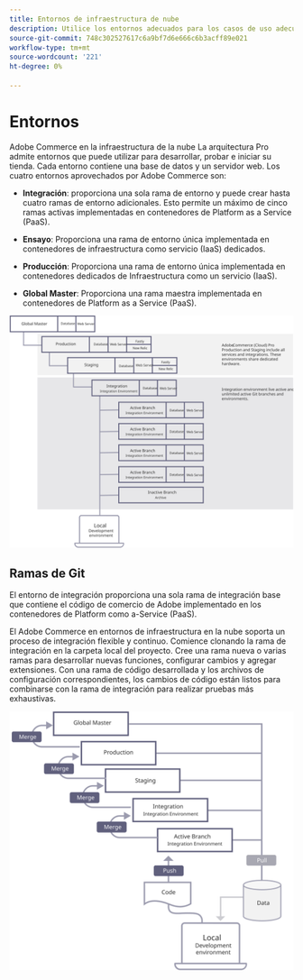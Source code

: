 ```yaml
---
title: Entornos de infraestructura de nube
description: Utilice los entornos adecuados para los casos de uso adecuados.
source-git-commit: 748c302527617c6a9bf7d6e666c6b3acff89e021
workflow-type: tm+mt
source-wordcount: '221'
ht-degree: 0%

---
```



# Entornos

Adobe Commerce en la infraestructura de la nube La arquitectura Pro admite entornos que puede utilizar para desarrollar, probar e iniciar su tienda. Cada entorno contiene una base de datos y un servidor web. Los cuatro entornos aprovechados por Adobe Commerce son:

- **Integración**: proporciona una sola rama de entorno y puede crear hasta cuatro ramas de entorno adicionales. Esto permite un máximo de cinco ramas activas implementadas en contenedores de Platform as a Service (PaaS).

- **Ensayo**: Proporciona una rama de entorno única implementada en contenedores de infraestructura como servicio (IaaS) dedicados.

- **Producción**: Proporciona una rama de entorno única implementada en contenedores dedicados de Infraestructura como un servicio (IaaS).

- **Global Master**: Proporciona una rama maestra implementada en contenedores de Platform as a Service (PaaS).

![Diagrama de la relación entre los entornos de la nube de comercio de Adobe](../../../assets/playbooks/environment-diagram.svg)

## Ramas de Git

El entorno de integración proporciona una sola rama de integración base que contiene el código de comercio de Adobe implementado en los contenedores de Platform como a-Service (PaaS).

El Adobe Commerce en entornos de infraestructura en la nube soporta un proceso de integración flexible y continuo. Comience clonando la rama de integración en la carpeta local del proyecto. Cree una rama nueva o varias ramas para desarrollar nuevas funciones, configurar cambios y agregar extensiones. Con una rama de código desarrollada y los archivos de configuración correspondientes, los cambios de código están listos para combinarse con la rama de integración para realizar pruebas más exhaustivas.

![Diagrama que muestra la estrategia de ramificación basada en Git para los entornos de la nube de Adobe Commerce](../../../assets/playbooks/branching-diagram.svg)
